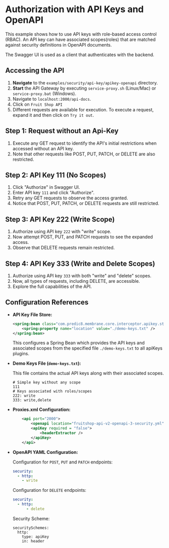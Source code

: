 # Authorization with API Keys and OpenAPI

This example shows how to use API keys with role-based access control (RBAC). An API key can have associated scopes(roles) that are matched against security definitions in OpenAPI documents.

The Swagger UI is used as a client that authenticates with the backend.

## Accessing the API
1. **Navigate** to the `examples/security/api-key/apikey-openapi` directory.
2. **Start** the API Gateway by executing `service-proxy.sh` (Linux/Mac) or `service-proxy.bat` (Windows).
3. Navigate to `localhost:2000/api-docs`.
4. Click on `Fruit Shop API`
5. Different requests are available for execution. To execute a request, expand it and then click on `Try it out`.

## Step 1: Request without an Api-Key
1. Execute any GET request to identify the API's initial restrictions when accessed without an API key.
2. Note that other requests like POST, PUT, PATCH, or DELETE are also restricted.

## Step 2: API Key 111 (No Scopes)

1. Click "Authorize" in Swagger UI.
2. Enter API key `111` and click "Authorize".
3. Retry any GET requests to observe the access granted.
4. Notice that POST, PUT, PATCH, or DELETE requests are still restricted.

## Step 3: API Key 222 (Write Scope)

1. Authorize using API key `222` with "write" scope.
2. Now attempt POST, PUT, and PATCH requests to see the expanded access.
3. Observe that DELETE requests remain restricted.

## Step 4: API Key 333 (Write and Delete Scopes)

1. Authorize using API key `333` with both "write" and "delete" scopes.
2. Now, all types of requests, including DELETE, are accessible.
3. Explore the full capabilities of the API.

## Configuration References

- **API Key File Store:**

  ```xml
  <spring:bean class="com.predic8.membrane.core.interceptor.apikey.stores.ApiKeyFileStore">
      <spring:property name="location" value="./demo-keys.txt" />
  </spring:bean>
  ```
  This configures a Spring Bean which provides the API keys and associated scopes from the specified file `./demo-keys.txt` to all apiKeys plugins.

- **Demo Keys File (`demo-keys.txt`):**

  This file contains the actual API keys along with their associated scopes.
  ```
  # Simple key without any scope
  111
  # Keys associated with roles/scopes
  222: write
  333: write,delete
  ```
  

- **Proxies.xml Configuration:**

  ```xml
      <api port="2000">
          <openapi location="fruitshop-api-v2-openapi-3-security.yml" validateRequests="yes" validationDetails="yes"/>
          <apiKey required = "false">
              <headerExtractor />
          </apiKey>
      </api>
  ```

- **OpenAPI YAML Configuration:**

  Configuration for `POST`, `PUT` and `PATCH` endpoints:
  ```yaml
  security:
    - http:
      - write
  ```  
  Configuration for `DELETE` endpoints:
  ```yaml
  security:
    - http:
        - delete
  ```
  Security Scheme:
  ```
  securitySchemes:
    http:
      type: apiKey
      in: header
  ```